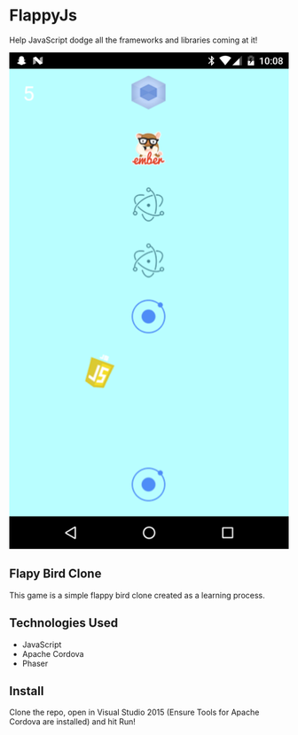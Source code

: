 # FlappyJs
Help JavaScript dodge all the frameworks and libraries coming at it!

![alt text](https://github.com/MaxHershey/FlappyJs/blob/master/screenshot.png "Screenshot")

## Flapy Bird Clone
This game is a simple flappy bird clone created as a learning process.

## Technologies Used
* JavaScript 
* Apache Cordova
* Phaser

## Install
Clone the repo, open in Visual Studio 2015 (Ensure Tools for Apache Cordova are installed) and hit Run!
